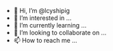 - 👋 Hi, I’m @lcyshipig
- 👀 I’m interested in ...
- 🌱 I’m currently learning ...
- 💞️ I’m looking to collaborate on ...
- 📫 How to reach me ...

<!---
lcyshipig/lcyshipig is a ✨ special ✨ repository because its `README.md` (this file) appears on your GitHub profile.
You can click the Preview link to take a look at your changes.
--->
